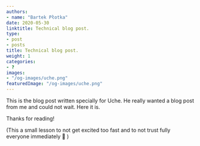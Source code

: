 ```yaml
---
authors:
- name: "Bartek Płotka"
date: 2020-05-30
linktitle: Technical blog post.
type:
- post 
- posts
title: Technical blog post.
weight: 1
categories:
- ?
images:
- "/og-images/uche.png"
featuredImage: "/og-images/uche.png"
---
```


This is the blog post written specially for Uche. He really wanted a blog post from me and could not wait. Here it is.

Thanks for reading!

(This a small lesson to not get excited too fast and to not trust fully everyone immediately 🤗 )
